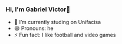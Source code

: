 ### Hi, I'm Gabriel Victor👋

- 🔭 I’m currently studing on Unifacisa
- 😄 Pronouns: he
- ⚡ Fun fact: I like football and video games
